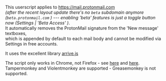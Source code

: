 This userscript applies to https://mail.protonmail.com  
*(after the recent layout update there's no `beta` subdomain anymore (`beta.protonmail.com` ) --- enabling 'beta' features is just a toggle button now (Settings | 'Beta Access' )*.  
It automatically removes the ProtonMail signature from the 'New message' textboxes,  
which is appended by default to each mail body and cannot be modified via Settings in free accounts.

It uses the excellent library [arrive.js](https://github.com/uzairfarooq/arrive)

The script only works in Chrome, not Firefox - see [here](https://github.com/darkred/Userscripts/issues/13#issuecomment-739492052) and [here](https://github.com/darkred/Userscripts/issues/43#issuecomment-893362520).  
Tampermonkey and Violentmonkey are supported - Greasemonkey is not supported.
